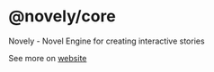 # @novely/core

Novely - Novel Engine for creating interactive stories

See more on [website](https://novely.pages.dev)
